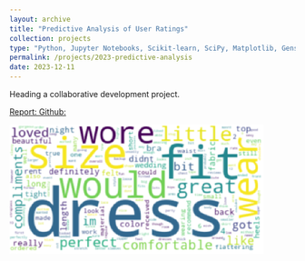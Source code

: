 ```yaml
---
layout: archive
title: "Predictive Analysis of User Ratings"
collection: projects
type: "Python, Jupyter Notebooks, Scikit-learn, SciPy, Matplotlib, Gensim, Tensorflow"
permalink: /projects/2023-predictive-analysis
date: 2023-12-11
---
```

Heading a collaborative development project.


<!-- citation and icon code -->
<p> 
<a href="https://github.com/ahvuong/Predictive_Analysis_of_User_Ratings/blob/main/CSE158RFA23_Assignment2_Report.pdf">Report:  <i class="fa fa-file-pdf-o" aria-hidden="true"></i></a>   
<a href="https://github.com/ahvuong/Predictive_Analysis_of_User_Ratings">Github: <i class="fab fa-fw fa-github zoom" aria-hidden="true"></i></a>
</p>

![homepage](../images/predictive_analysis.png)
